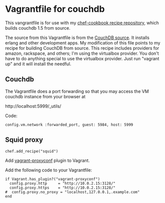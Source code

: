 # Vagrantfile for couchdb #

This vangrantfile is for use with my [chef-cookbook recipe repository](https://github.com/chrisekelley/chef-cookbooks),
which builds couchdb 1.5 from source.

The source from this Vagrantfile is from the [CouchDB source](https://apache.googlesource.com/couchdb/+/1.5.0/Vagrantfile).
It installs erlang and other development apps. My modification of this file points to my recipe for building CouchDB from source.
This recipe includes providers for amazon, rackspace, and others; I'm using the virtualbox provider. You don't have to do anything
special to use the virtualbox provider. Just run "vagrant up" and it will install the needful.

## Couchdb

The Vagrantfile does a port forwarding so that you may access the VM couchdb instance from your browser at

http://localhost:5999/_utils/

Code:

    config.vm.network :forwarded_port, guest: 5984, host: 5999

## Squid proxy

    chef.add_recipe("squid")

Add [vagrant-proxyconf](https://github.com/tmatilai/vagrant-proxyconf) plugin to Vagrant.

Add the following code to your Vagrantfile:

    if Vagrant.has_plugin?("vagrant-proxyconf")
      config.proxy.http     = "http://10.0.2.15:3128/"
      config.proxy.https    = "http://10.0.2.15:3128/"
    #  config.proxy.no_proxy = "localhost,127.0.0.1,.example.com"
    end

